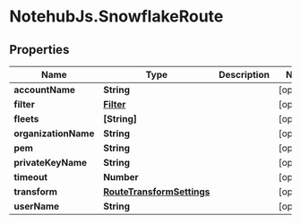 # NotehubJs.SnowflakeRoute

## Properties

| Name                 | Type                                                    | Description | Notes      |
| -------------------- | ------------------------------------------------------- | ----------- | ---------- |
| **accountName**      | **String**                                              |             | [optional] |
| **filter**           | [**Filter**](Filter.md)                                 |             | [optional] |
| **fleets**           | **[String]**                                            |             | [optional] |
| **organizationName** | **String**                                              |             | [optional] |
| **pem**              | **String**                                              |             | [optional] |
| **privateKeyName**   | **String**                                              |             | [optional] |
| **timeout**          | **Number**                                              |             | [optional] |
| **transform**        | [**RouteTransformSettings**](RouteTransformSettings.md) |             | [optional] |
| **userName**         | **String**                                              |             | [optional] |
